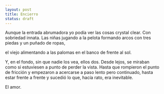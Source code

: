 ```yaml
---
layout: post
title: Encierro
status: draft
---
```


Aunque la entrada abrumadora yo podía ver las cosas crystal clear. Con sobriedad innata.
Las niñas jugando a la pelota formando arcos con tres piedas y  un puñado de ropas,
<!--more-->
el viejo alimentando a las palomas en el banco de frente al sol.

Y, en el fondo, sin que nadie los vea, ellos dos.
Desde lejos, se miraban como si estuviesen a punto de perder la vista.
Hasta que rompieron el punto de fricción y
empezaron a acercarse a paso lento pero continuado,
hasta estar frente a frente y sucedió lo que, hacía rato, era inevitable.

El amor.
